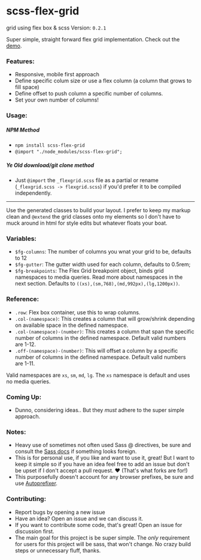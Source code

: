 scss-flex-grid
==============

grid using flex box &amp; scss
Version: `0.2.1`

Super simple, straight forward flex grid implementation. Check out the [demo](http://matthewsimo.github.io/scss-flex-grid/).


### Features:

- Responsive, mobile first approach
- Define specific colum size or use a flex column (a column that grows to fill space)
- Define offset to push column a specific number of columns.
- Set your own number of columns!

### Usage:

##### NPM Method

- `npm install scss-flex-grid`
- `@import "./node_modules/scss-flex-grid";`

##### Ye Old download/git clone method

- Just `@import` the `_flexgrid.scss` file as a partial or rename (`_flexgrid.scss -> flexgrid.scss`) if you'd prefer it to be compiled independently.

---

Use the generated classes to build your layout. I prefer to keep my markup clean and `@extend` the grid classes onto my elements so I don't have to muck around in html for style edits but whatever floats your boat.

### Variables:

- `$fg-columns`: The number of columns you wnat your grid to be, defaults to 12
- `$fg-gutter`: The gutter width used for each column, defaults to 0.5rem;
- `$fg-breakpoints`: The Flex Grid breakpoint object, binds grid namespaces to media queries. Read more about namespaces in the next section. Defaults to `((xs),(sm,768),(md,992px),(lg,1200px))`.

### Reference:

- `.row`: Flex box container, use this to wrap columns.
- `.col-(namespace)`: This creates a column that will grow/shrink depending on available space in the defined namespace.
- `.col-(namespace)-(number)`: This creates a column that span the specific number of columns in the defined namespace. Default valid numbers are 1-12.
- `.off-(namespace)-(number)`: This will offset a column by a specific number of columns in the defined namespace. Default valid numbers are 1-11.

Valid namespaces are `xs`, `sm`, `md`, `lg`. The `xs` namespace is default and uses no media queries.

### Coming Up:

- Dunno, considering ideas.. But they _must_ adhere to the super simple approach.

### Notes:

- Heavy use of sometimes not often used Sass @ directives, be sure and consult the [Sass docs](http://sass-lang.com/documentation/file.SASS_REFERENCE.html) if something looks foreign.
- This is for personal use, if you like and want to use it, great! But I want to keep it simple so if you have an idea feel free to add an issue but don't be upset if I don't accept a pull request. :heart: (That's what forks are for!)
- This purposefully doesn't account for any browser prefixes, be sure and use [Autoprefixer](https://github.com/postcss/autoprefixer).

### Contributing:

- Report bugs by opening a new issue
- Have an idea? Open an issue and we can discuss it.
- If you want to contribute some code, that's great! Open an issue for discussion first.
- The main goal for this project is be super simple. The _only_ requirement for users for this project will be sass, that won't change. No crazy build steps or unnecessary fluff, thanks.
